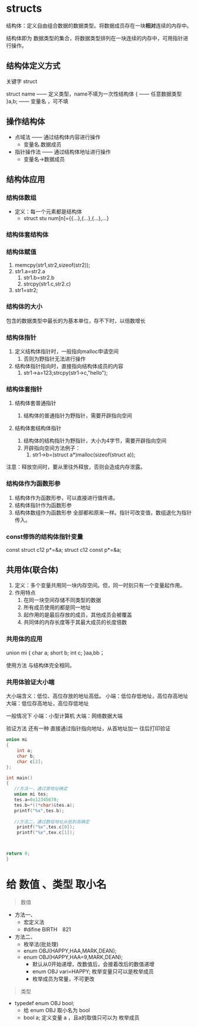 # structs
结构体：定义自由组合数据的数据类型。将数据成员存在一块**相对**连续的内存中。

结构体即为 数据类型的集合，将数据类型排列在一块连续的内存中，可用指针进行操作。

## 结构体定义方式
关键字 struct

struct name      ——   定义类型，name不填为一次性结构体
{
    ——  任意数据类型
}a,b;     ——  变量名  ，可不填

## 操作结构体
* 点域法    ——  通过结构体内容进行操作
    * 变量名.数据成员
* 指针操作法    —— 通过结构体地址进行操作
    * 变量名->数据成员


## 结构体应用    
### 结构体数组
* 定义：每一个元素都是结构体
    * struct stu num[n]={{...},{...},{...},...}
    
### 结构体套结构体


### 结构体赋值
1. memcpy(str1,str2,sizeof(str2));
2. str1.a=str2.a
    1. str1.b=str2.b
    2. strcpy(str1.c,str2.c)
3. str1=str2;

### 结构体的大小
包含的数据类型中最长的为基本单位，存不下时，以倍数增长

### 结构体指针
1. 定义结构体指针时，一般指向malloc申请空间
    1. 否则为野指针无法进行操作
1. 结构体指针指向时，直接指向结构体成员的内容
    1. str1->a=123;strcpy(str1->c,"hello");
    

### 结构体套指针
1. 结构体套普通指针
    1. 结构体的普通指针为野指针，需要开辟指向空间

2. 结构体套结构体指针
    1. 结构体的结构指针为野指针，大小为4字节，需要开辟指向空间
    2. 开辟指向空间方法例子：
        1. str1->b=(struct a*)malloc(sizeof(struct a));

注意：释放空间时，要从里往外释放，否则会造成内存泄露。


### 结构体作为函数形参
1. 结构体作为函数形参，可以直接进行值传递。
2. 结构体指针作为函数形参
3. 结构体数组作为函数形参
全部都和原来一样。指针可改变值，数组退化为指针传入。


### const修饰的结构体指针变量
const struct c12 p\*=&a;
struct c12 const p\*=&a;




## 共用体(联合体)
1. 定义：多个变量共用同一块内存空间。但，同一时刻只有一个变量起作用。
2. 作用特点
    1. 在同一块空间存储不同类型的数据
    2. 所有成员使用的都是同一地址
    3. 起作用的是最后存放的成员，其他成员会被覆盖
    4. 共同体的内存长度等于其最大成员的长度倍数

### 共用体的应用
union mi
{
   char a;
   short b;
   int c; 
}aa,bb；

使用方法 与结构体完全相同。





### 共用体验证大小端
大小端含义：低位、高位存放的地址高低。
小端：低位存低地址，高位存高地址
大端：低位存高地址，高位存低地址

一般情况下
小端：小型计算机
大端：网络数据大端

验证方法    还有一种 直接通过指针指向地址，从首地址加一 往后打印验证
```c
union mi
{
    int a;
    char b;
    char c[2];
};

int main()
{
   //方法一，通过首地址确定
   union mi tes;
   tes.a=0x12345678;
   tes.b=*((*char)&tes.a);
   printf("%x",tes.b);
   
   //方法二，通过数组地址从低到高确定
    printf("%x",tes.c[0]);
    printf("%x",tex.c[1]);    



return 0;
}

```




# 给 数值 、类型 取小名

>数值
- 方法一、
    - 宏定义法
    - #difine BIRTH　821
- 方法二、
    - 枚举法(批处理)
    - enum OBJ(HAPPY,HAA,MARK,DEAN);
    - enum OBJ(HAPPY,HAA=9,MARK,DEAN);
        - 默认从0开始递增，改数值后，会接着改后的数值递增
        - enum OBJ vari=HAPPY;     枚举变量只可以是枚举成员
        - 枚举成员为常量，不可更改
    
>类型
- typedef enum OBJ bool;
    - 给 enum OBJ 取小名为 bool
    - bool a; 定义变量 a ，且a的取值只可以为 枚举成员
















